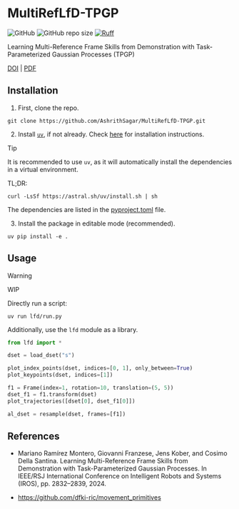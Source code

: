 # MultiRefLfD-TPGP

![GitHub](https://img.shields.io/github/license/AshrithSagar/MultiRefLfD-TPGP)
![GitHub repo size](https://img.shields.io/github/repo-size/AshrithSagar/MultiRefLfD-TPGP)
[![Ruff](https://img.shields.io/endpoint?url=https://raw.githubusercontent.com/astral-sh/ruff/main/assets/badge/v2.json)](https://github.com/astral-sh/ruff)

Learning Multi-Reference Frame Skills from Demonstration with Task-Parameterized Gaussian Processes (TPGP)

[DOI](https://doi.org/10.1109/IROS58592.2024.10803060)
|
[PDF](http://www.jenskober.de/publications/RamirezMontero2024IROS.pdf)

## Installation

1. First, clone the repo.

```shell
git clone https://github.com/AshrithSagar/MultiRefLfD-TPGP.git
```

2. Install [`uv`](https://docs.astral.sh/uv/), if not already.
   Check [here](https://docs.astral.sh/uv/getting-started/installation/) for installation instructions.

> [!TIP]
> It is recommended to use `uv`, as it will automatically install the dependencies in a virtual environment.

TL;DR:

```shell
curl -LsSf https://astral.sh/uv/install.sh | sh
```

The dependencies are listed in the [pyproject.toml](pyproject.toml) file.

3. Install the package in editable mode (recommended).

```shell
uv pip install -e .
```

## Usage

> [!WARNING]
> WIP

Directly run a script:

```shell
uv run lfd/run.py
```

Additionally, use the `lfd` module as a library.

```python
from lfd import *

dset = load_dset("s")

plot_index_points(dset, indices=[0, 1], only_between=True)
plot_keypoints(dset, indices=[1])

f1 = Frame(index=1, rotation=10, translation=(5, 5))
dset_f1 = f1.transform(dset)
plot_trajectories([dset[0], dset_f1[0]])

al_dset = resample(dset, frames=[f1])
```

## References

- Mariano Ramírez Montero, Giovanni Franzese, Jens Kober, and Cosimo Della Santina. Learning Multi-Reference Frame Skills from Demonstration with Task-Parameterized Gaussian Processes. In IEEE/RSJ International Conference on Intelligent Robots and Systems (IROS), pp. 2832–2839, 2024.

- <https://github.com/dfki-ric/movement_primitives>
